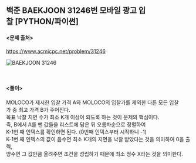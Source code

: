 ## 백준 BAEKJOON 31246번 모바일 광고 입찰 [PYTHON/파이썬]

#### <문제 출처><br>
https://www.acmicpc.net/problem/31246

![BAEKJOON 31246](https://img1.daumcdn.net/thumb/R1280x0/?scode=mtistory2&fname=https%3A%2F%2Fblog.kakaocdn.net%2Fdn%2FRt0h1%2FbtsIQ0oBhbR%2FoRx3DBOwxB24CZXStQKnt0%2Fimg.png)

<br>

#### <풀이><br>

MOLOCO가 제시한 입찰 가격 A와 MOLOCO의 입찰가를 제외한 다른 모든 입찰가 중 최고 가격 B가 주어진다.  
목표 낙찰 지면 수가 최소 K개 이상이 되도록 하는 것이 문제의 핵심이다.  
즉, B에서 A를 뺀 값들을 리스트에 담은 뒤 오름차순으로 정렬하여  
K-1번 째 인덱스를 확인하면 된다. (0번째 인덱스부터 시작하니 -1)  
K-1번 째 인덱스의 값이 음수면 최소 K개의 지면을 낙찰 받았다는 것을 의미하여 0을 출력,  
양수면 그 값만큼 올려주면 조건을 성립하기 때문에 최소 정수 X라는 것을 의미한다.  